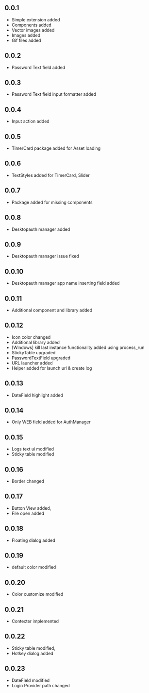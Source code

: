 ## 0.0.1
- Simple extension added
- Components added
- Vector images added
- Images added
- Gif files added

## 0.0.2
- Password Text field added

## 0.0.3
- Password Text field input formatter added

## 0.0.4
- Input action added

## 0.0.5
- TimerCard package added for Asset loading

## 0.0.6
- TextStyles added for TimerCard, Slider

## 0.0.7
- Package added for missing components

## 0.0.8
- Desktopauth manager added

## 0.0.9
- Desktopauth manager issue fixed

## 0.0.10
- Desktopauth manager app name inserting field added

## 0.0.11
- Additional component and library added

## 0.0.12
- Icon color changed
- Additional library added
- [Windows] kill last instance functionality added using process_run
- StickyTable upgraded
- PasswordTextField upgraded
- URL launcher added
- Helper added for launch url & create log

## 0.0.13
- DateField highlight added

## 0.0.14
- Only WEB field added for AuthManager

## 0.0.15
- Logs text ui modified
- Sticky table modified

## 0.0.16
- Border changed

## 0.0.17
- Button View added,
- File open added

## 0.0.18
- Floating dialog added

## 0.0.19
- default color modified

## 0.0.20
- Color customize modified

## 0.0.21
- Contexter implemented

## 0.0.22
- Sticky table modified,
- Hotkey dialog added

## 0.0.23
- DateField modified
- Login Provider path changed

